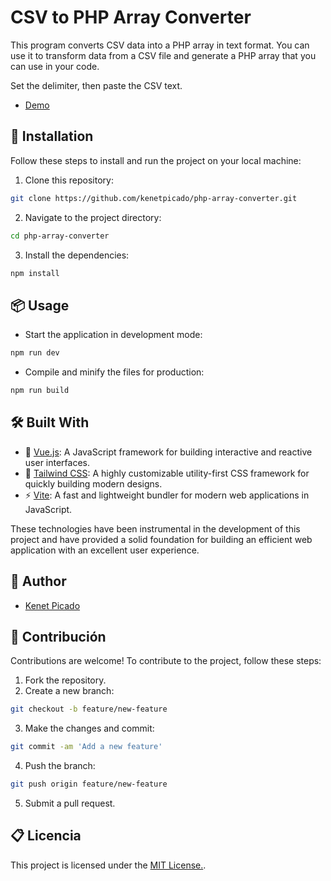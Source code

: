 # CSV to PHP Array Converter

This program converts CSV data into a PHP array in text format. You can use it to transform data from a CSV file and generate a PHP array that you can use in your code.

Set the delimiter, then paste the CSV text.

-  [Demo](https://kenetpicado.github.io/php-array-converter/)

## 🚀 Installation

Follow these steps to install and run the project on your local machine:

1. Clone this repository:
```bash
git clone https://github.com/kenetpicado/php-array-converter.git
```
2. Navigate to the project directory:
```bash
cd php-array-converter
```
3. Install the dependencies:
```bash
npm install
```
## 📦 Usage

- Start the application in development mode:
```bash
npm run dev
```
- Compile and minify the files for production:
```bash
npm run build
```

## 🛠️ Built With

- 💚 [Vue.js](https://vuejs.org/): A JavaScript framework for building interactive and reactive user interfaces.
- 🎨 [Tailwind CSS](https://tailwindcss.com/): A highly customizable utility-first CSS framework for quickly building modern designs.
- ⚡️ [Vite](https://vitejs.dev/): A fast and lightweight bundler for modern web applications in JavaScript.

These technologies have been instrumental in the development of this project and have provided a solid foundation for building an efficient web application with an excellent user experience.

## 👥 Author
- [Kenet Picado](https://github.com/kenetpicado)

## 🤝 Contribución

Contributions are welcome! To contribute to the project, follow these steps:

1. Fork the repository.
2. Create a new branch:
```bash
git checkout -b feature/new-feature
```
3. Make the changes and commit:
```bash
git commit -am 'Add a new feature'
```
4. Push the branch:
```bash
git push origin feature/new-feature
```
5. Submit a pull request.

## 📋 Licencia

This project is licensed under the [MIT License.](https://opensource.org/licenses/MIT).
